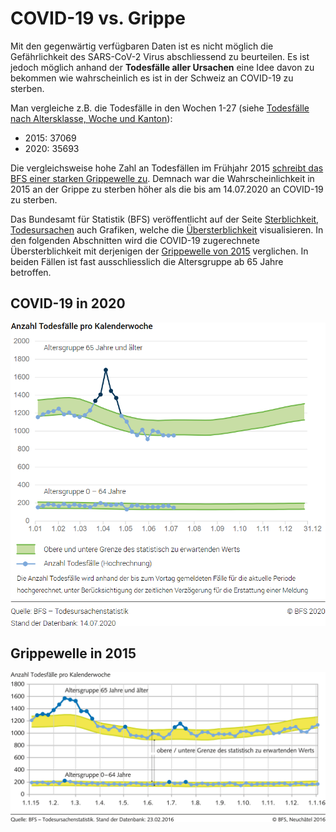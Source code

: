 # COVID-19 vs. Grippe

Mit den gegenwärtig verfügbaren Daten ist es nicht möglich die Gefährlichkeit des SARS-CoV-2 Virus abschliessend zu beurteilen. Es ist jedoch möglich anhand der **Todesfälle aller Ursachen** eine Idee davon zu bekommen wie wahrscheinlich es ist in der Schweiz an COVID-19 zu sterben.

Man vergleiche z.B. die Todesfälle in den Wochen 1-27 \(siehe [Todesfälle nach Altersklasse, Woche und Kanton](https://www.bfs.admin.ch/bfs/de/home/statistiken/bevoelkerung/geburten-todesfaelle/todesfaelle.assetdetail.13607348.html)\):

* 2015: 37069
* 2020: 35693

Die vergleichsweise hohe Zahl an Todesfällen im Frühjahr 2015 [schreibt das BFS einer starken Grippewelle zu](https://www.bfs.admin.ch/bfs/de/home/statistiken/kataloge-datenbanken/medienmitteilungen.assetdetail.3742835.html). Demnach war die Wahrscheinlichkeit in 2015 an der Grippe zu sterben höher als die bis am 14.07.2020 an COVID-19 zu sterben.

Das Bundesamt für Statistik \(BFS\) veröffentlicht auf der Seite [Sterblichkeit, Todesursachen](https://www.bfs.admin.ch/bfs/de/home/statistiken/gesundheit/gesundheitszustand/sterblichkeit-todesursachen.html) auch Grafiken, welche die [Übersterblichkeit](https://de.wiktionary.org/wiki/%C3%9Cbersterblichkeit) visualisieren. In den folgenden Abschnitten wird die COVID-19 zugerechnete Übersterblichkeit mit derjenigen der [Grippewelle von 2015](https://www.bfs.admin.ch/bfs/de/home/statistiken/kataloge-datenbanken/medienmitteilungen.assetdetail.3742835.html) verglichen. In beiden Fällen ist fast ausschliesslich die Altersgruppe ab 65 Jahre betroffen.

## COVID-19 in 2020

![](../.gitbook/assets/2020.png)

## Grippewelle in 2015

![](../.gitbook/assets/2015.png)

